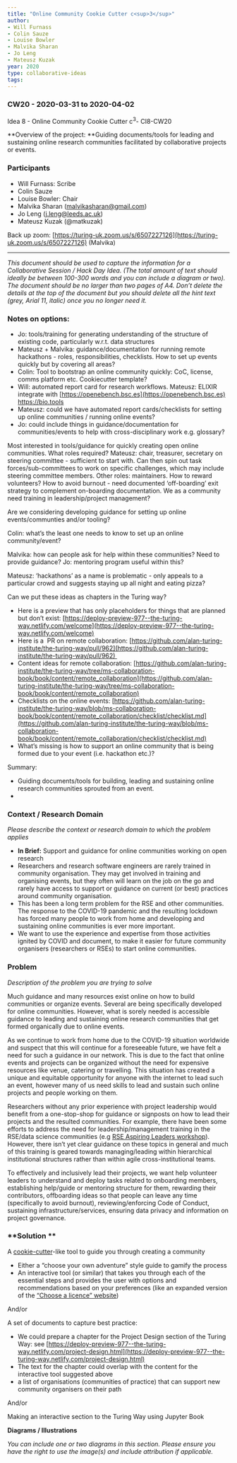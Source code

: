 ```yaml
---
title: "Online Community Cookie Cutter c<sup>3</sup>"
author:
- Will Furnass
- Colin Sauze
- Louise Bowler
- Malvika Sharan
- Jo Leng
- Mateusz Kuzak
year: 2020
type: collaborative-ideas
tags:
---
```


### CW20 - 2020-03-31 to 2020-04-02

Idea 8 - Online Community Cookie Cutter c<sup>3</sup>- CI8-CW20

**Overview of the project: **Guiding documents/tools for leading and sustaining online research communities facilitated by collaborative projects or events.


### **Participants**

*   Will Furnass: Scribe
*   Colin Sauze
*   Louise Bowler: Chair
*   Malvika Sharan (malvikasharan@gmail.com)
*   Jo Leng (j.leng@leeds.ac.uk)
*   Mateusz Kuzak (@matkuzak)

Back up zoom: [https://turing-uk.zoom.us/s/6507227126](https://turing-uk.zoom.us/s/6507227126) (Malvika)



---


_This document should be used to capture the information for a Collaborative Session / Hack Day Idea. (The total amount of text should ideally be between 100-300 words and you can include a diagram or two). The document should be no larger than two pages of A4. Don’t delete the details at the top of the document but you should delete all the hint text (grey, Arial 11, italic) once you no longer need it._


### Notes on options:

*   Jo: tools/training for generating understanding of the structure of existing code, particularly w.r.t. data structures
*   Mateusz + Malvika: guidance/documentation for running remote hackathons - roles, responsibilities, checklists.  How to set up events quickly but by covering all areas?
*   Colin: Tool to bootstrap an online community quickly: CoC, license, comms platform etc.  Cookiecutter template?
*   Will: automated report card for research workflows.  Mateusz: ELIXIR integrate with [https://openebench.bsc.es](https://openebench.bsc.es) https://bio.tools
*   Mateusz: could we have automated report cards/checklists for setting up online communities / running online events?
*   Jo: could include things in guidance/documentation for communities/events to help with cross-disciplinary work e.g. glossary?   

Most interested in tools/guidance for quickly creating open online communities.  What roles required?  Mateusz: chair, treasurer, secretary on steering committee - sufficient to start with.  Can then spin out task forces/sub-committees to work on specific challenges, which may include steering committee members.  Other roles: maintainers.  How to reward volunteers?  How to avoid burnout - need documented ‘off-boarding’ exit strategy to complement on-boarding documentation.  We as a community need training in leadership/project management?  

Are we considering developing guidance for setting up online events/communties and/or tooling?

Colin: what’s the least one needs to know to set up an online community/event?

Malvika: how can people ask for help within these communities?  Need to provide guidance?  Jo: mentoring program useful within this?

Mateusz: ‘hackathons’ as a name is problematic - only appeals to a particular crowd and suggests staying up all night and eating pizza?  

Can we put these ideas as chapters in the Turing way?



*   Here is a preview that has only placeholders for things that are planned but don’t exist: [https://deploy-preview-977--the-turing-way.netlify.com/welcome](https://deploy-preview-977--the-turing-way.netlify.com/welcome)
*   Here is a  PR on remote collaboration: [https://github.com/alan-turing-institute/the-turing-way/pull/962](https://github.com/alan-turing-institute/the-turing-way/pull/962) 
*   Content ideas for remote collaboration: [https://github.com/alan-turing-institute/the-turing-way/tree/ms-collaboration-book/book/content/remote_collaboration](https://github.com/alan-turing-institute/the-turing-way/tree/ms-collaboration-book/book/content/remote_collaboration) 
*   Checklists on the online events: [https://github.com/alan-turing-institute/the-turing-way/blob/ms-collaboration-book/book/content/remote_collaboration/checklist/checklist.md](https://github.com/alan-turing-institute/the-turing-way/blob/ms-collaboration-book/book/content/remote_collaboration/checklist/checklist.md) 
*   What’s missing is how to support an online community that is being formed due to your event (i.e. hackathon etc.)?

Summary:



*   Guiding documents/tools for building, leading and sustaining online research communities sprouted from an event.
*   


### **Context / Research Domain**

_Please describe the context or research domain to which the problem applies_



*   **In Brief:** Support and guidance for online communities working on open research
*   Researchers and research software engineers are rarely trained in community organisation. They may get involved in training and organising events, but they often will learn on the job on the go and rarely have access to support or guidance on current  (or best) practices around community organisation.
*   This has been a long term problem for the RSE and other communities. The response to the COVID-19 pandemic and the resulting lockdown has forced many people to work from home and developing and sustaining online communities is ever more important.
*   We want to use the experience and expertise from those activities ignited by COVID and document, to make it easier for future community organisers (researchers or RSEs) to start online communities.


### **Problem**

_Description of the problem you are trying to solve_

Much guidance and many resources exist online on how to build communities or organize events. Several are being specifically developed for online communities. However, what is sorely needed is accessible guidance to leading and sustaining online research communities that get formed organically due to online events.

As we continue to work from home due to the COVID-19 situation worldwide and suspect that this will continue for a foreseeable future, we have felt a need for such a guidance in our network. This is due to the fact that online events and projects can be organized without the need for expensive resources like venue, catering or travelling. This situation has created a unique and equitable opportunity for anyone with the internet to lead such an event, however many of us need skills to lead and sustain such online projects and people working on them.

Researchers without any prior experience with project leadership would benefit from a one-stop-shop for guidance or signposts on how to lead their projects and the resulted communities. For example, there have been some efforts to address the need for leadership/management training in the RSE/data science communities (e.g [RSE Aspiring Leaders workshop](https://rse.ac.uk/aspiring-rse-leaders-workshop-1st-2nd-may-2019/)). However, there isn’t yet clear guidance on these topics in general and much of this training is geared towards managing/leading within hierarchical institutional structures rather than within agile cross-institutional teams.

To effectively and inclusively lead their projects, we want help volunteer leaders to understand and deploy tasks related to onboarding members, establishing help/guide or mentoring structure for them, rewarding their contributors, offboarding ideas so that people can leave any time (specifically to avoid burnout), reviewing/enforcing Code of Conduct, sustaining infrastructure/services, ensuring data privacy and information on project governance.


### **Solution       **

A [cookie-cutter](https://cookiecutter.readthedocs.io/en/1.7.0/)-like tool to guide you through creating a community



*   Either a “choose your own adventure” style guide to gamify the process
*   An interactive tool (or similar) that takes you through each of the essential steps and provides the user with options and recommendations based on your preferences (like an expanded version of the [“Choose a licence” website](https://choosealicense.com/))

And/or

A set of documents to capture best practice:



*   We could prepare a chapter for the Project Design section of the Turing Way: see [https://deploy-preview-977--the-turing-way.netlify.com/project-design.html](https://deploy-preview-977--the-turing-way.netlify.com/project-design.html)
*   The text for the chapter could overlap with the content for the interactive tool suggested above
*   a list of organisations (communities of practice) that can support new community organisers on their path

And/or

Making an interactive section to the Turing Way using Jupyter Book

**Diagrams / Illustrations**

_You can include one or two diagrams in this section. Please ensure you have the right to use the image(s) and include attribution if applicable._
